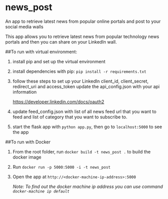 # news_post
An app to retrieve latest news from popular online portals and post to your social media walls

This app allows you to retrieve latest news from popular technology news portals and then you can share on your LinkedIn wall.


##To  run with virtual environment:


1. install pip and set up the virtual environment

2. install dependencies with pip: `pip install -r requirements.txt`

3. follow these steps to set up your LinkedIn client_id, client_secret, redirect_uri and access_token
   update the api_config.json with your api information
   
   https://developer.linkedin.com/docs/oauth2

4. update feed_config.json with list of all news feed url that you want to feed and list of category that you want to subscribe to.

5. start the flask app with `python app.py`, then go to `localhost:5000` to see the app

##To run with Docker

1. From the root folder, run `docker build -t news_post .` to build the docker image

2. Run `docker run -p 5000:5000 -i -t news_post`

3. Open the app at `http://<docker-machine-ip-address>:5000`

   _Note: To find out the docker machine ip address you can use command `docker-machine ip default`_




 

